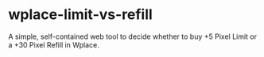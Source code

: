 # wplace-limit-vs-refill
A simple, self-contained web tool to decide whether to buy +5 Pixel Limit or a +30 Pixel Refill in Wplace.  
